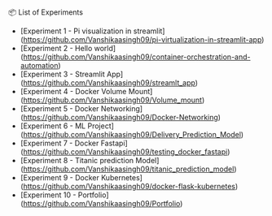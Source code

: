 
  📦 List of Experiments

- [Experiment 1 - Pi visualization in streamlit] (https://github.com/Vanshikaasingh09/pi-virtualization-in-streamlit-app)
- [Experiment 2 - Hello world] (https://github.com/Vanshikaasingh09/container-orchestration-and-automation)
- [Experiment 3 - Streamlit App]  (https://github.com/Vanshikaasingh09/streamlt_app)
- [Experiment 4 - Docker Volume Mount]  (https://github.com/Vanshikaasingh09/Volume_mount)
- [Experiment 5 - Docker Networking] (https://github.com/Vanshikaasingh09/Docker-Networking)
- [Experiment 6 - ML Project] (https://github.com/Vanshikaasingh09/Delivery_Prediction_Model)
- [Experiment 7 - Docker Fastapi] (https://github.com/Vanshikaasingh09/testing_docker_fastapi)
- [Experiment 8 - Titanic prediction Model] (https://github.com/Vanshikaasingh09/titanic_prediction_model)
- [Experiment 9 - Docker Kubernetes] (https://github.com/Vanshikaasingh09/docker-flask-kubernetes)
- [Experiment 10 - Portfolio]  (https://github.com/Vanshikaasingh09/Portfolio)



